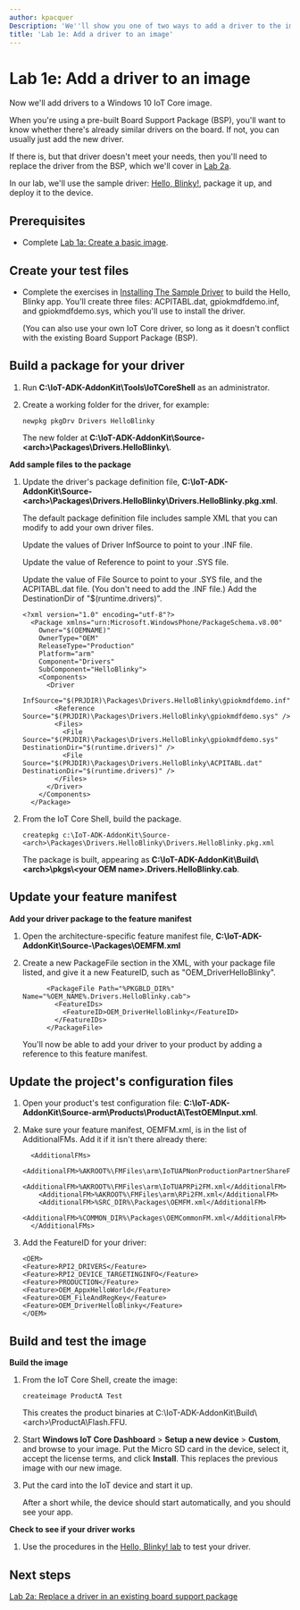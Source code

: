```yaml
---
author: kpacquer
Description: 'We''ll show you one of two ways to add a driver to the image.'
title: 'Lab 1e: Add a driver to an image'
---
```


# Lab 1e: Add a driver to an image




Now we'll add drivers to a Windows 10 IoT Core image. 

When you're using a pre-built Board Support Package (BSP), you'll want to know whether there's already similar drivers on the board. If not, you can usually just add the new driver. 

If there is, but that driver doesn't meet your needs, then you'll need to replace the driver from the BSP, which we'll cover in [Lab 2a](replace-a-driver-in-an-existing-bsp.md).



In our lab, we'll use the sample driver: [Hello, Blinky!](https://ms-iot.github.io/content/en-US/win10/samples/DriverLab.htm), package it up, and deploy it to the device.


## <span id="Prerequisites"></span><span id="prerequisites"></span><span id="PREREQUISITES"></span>Prerequisites

-  Complete [Lab 1a: Create a basic image](create-a-basic-image.md).



## <span id="Create_your_test_files"></span><span id="create_your_test_files"></span><span id="CREATE_YOUR_TEST_FILES"></span>Create your test files


-  Complete the exercises in [Installing The Sample Driver](https://ms-iot.github.io/content/en-US/win10/samples/DriverLab.htm) to build the Hello, Blinky app. You'll create three files: ACPITABL.dat, gpiokmdfdemo.inf, and gpiokmdfdemo.sys, which you'll use to install the driver.

   (You can also use your own IoT Core driver, so long as it doesn't conflict with the existing Board Support Package (BSP).


## <span id="Build_a_package_for_your_driver"></span><span id="build_a_package_for_your_driver"></span><span id="BUILD_A_PACKAGE_FOR_YOUR_DRIVER"></span>Build a package for your driver


1.  Run **C:\\IoT-ADK-AddonKit\\Tools\\IoTCoreShell** as an administrator.

2.  Create a working folder for the driver, for example:

    ``` syntax
    newpkg pkgDrv Drivers HelloBlinky
    ```

    The new folder at **C:\\IoT-ADK-AddonKit\\Source-&lt;arch&gt;\\Packages\\Drivers.HelloBlinky\\**.


**Add sample files to the package**

1.  Update the driver's package definition file, **C:\\IoT-ADK-AddonKit\\Source-&lt;arch&gt;\\Packages\\Drivers.HelloBlinky\\Drivers.HelloBlinky.pkg.xml**.

    The default package definition file includes sample XML that you can modify to add your own driver files.

    Update the values of Driver InfSource to point to your .INF file.

    Update the value of Reference to point to your .SYS file.
	
	Update the value of File Source to point to your .SYS file, and the ACPITABL.dat file. (You don't need to add the .INF file.)  Add the DestinationDir of "$(runtime.drivers)".
    
    ``` syntax
    <?xml version="1.0" encoding="utf-8"?>
      <Package xmlns="urn:Microsoft.WindowsPhone/PackageSchema.v8.00"
        Owner="$(OEMNAME)"
        OwnerType="OEM"    
        ReleaseType="Production"
		Platform="arm"
		Component="Drivers"
		SubComponent="HelloBlinky">
        <Components>
		  <Driver
		    InfSource="$(PRJDIR)\Packages\Drivers.HelloBlinky\gpiokmdfdemo.inf">
			<Reference Source="$(PRJDIR)\Packages\Drivers.HelloBlinky\gpiokmdfdemo.sys" />
			<Files>
			  <File Source="$(PRJDIR)\Packages\Drivers.HelloBlinky\gpiokmdfdemo.sys" DestinationDir="$(runtime.drivers)" />
			  <File Source="$(PRJDIR)\Packages\Drivers.HelloBlinky\ACPITABL.dat" DestinationDir="$(runtime.drivers)" />
            </Files>
          </Driver>
        </Components>
      </Package> 
    ```


2.  From the IoT Core Shell, build the package.

    ``` syntax
    createpkg c:\IoT-ADK-AddonKit\Source-<arch>\Packages\Drivers.HelloBlinky\Drivers.HelloBlinky.pkg.xml
    ```

    The package is built, appearing as **C:\\IoT-ADK-AddonKit\\Build\\&lt;arch&gt;\\pkgs\\&lt;your OEM name&gt;.Drivers.HelloBlinky.cab**.

    
## <span id="Update_your_feature_manifest"></span><span id="update_your_feature_manifest"></span><span id="UPDATE_YOUR_FEATURE_MANIFEST"></span>Update your feature manifest


**Add your driver package to the feature manifest**

1.  Open the architecture-specific feature manifest file, **C:\\IoT-ADK-AddonKit\\Source-<arch>\\Packages\\OEMFM.xml**
2.  Create a new PackageFile section in the XML, with your package file listed, and give it a new FeatureID, such as "OEM\_DriverHelloBlinky".

    ``` syntax      
          <PackageFile Path="%PKGBLD_DIR%" Name="%OEM_NAME%.Drivers.HelloBlinky.cab">
            <FeatureIDs>
              <FeatureID>OEM_DriverHelloBlinky</FeatureID>
            </FeatureIDs>
          </PackageFile>
    ```

    You'll now be able to add your driver to your product by adding a reference to this feature manifest.


## <span id="Update_the_project_s_configuration_files"></span><span id="update_the_project_s_configuration_files"></span><span id="UPDATE_THE_PROJECT_S_CONFIGURATION_FILES"></span>Update the project's configuration files

1.  Open your product's test configuration file: **C:\\IoT-ADK-AddonKit\\Source-arm\\Products\\ProductA\\TestOEMInput.xml**.
2.  Make sure your feature manifest, OEMFM.xml, is in the list of AdditionalFMs. Add it if it isn't there already there:

    ``` syntax
      <AdditionalFMs>
        <AdditionalFM>%AKROOT%\FMFiles\arm\IoTUAPNonProductionPartnerShareFM.xml</AdditionalFM>
        <AdditionalFM>%AKROOT%\FMFiles\arm\IoTUAPRPi2FM.xml</AdditionalFM>
        <AdditionalFM>%AKROOT%\FMFiles\arm\RPi2FM.xml</AdditionalFM>
        <AdditionalFM>%SRC_DIR%\Packages\OEMFM.xml</AdditionalFM>
        <AdditionalFM>%COMMON_DIR%\Packages\OEMCommonFM.xml</AdditionalFM>
      </AdditionalFMs>
    ```

3.  Add the FeatureID for your driver:

    ``` syntax
    <OEM> 
    <Feature>RPI2_DRIVERS</Feature> 
    <Feature>RPI2_DEVICE_TARGETINGINFO</Feature> 
    <Feature>PRODUCTION</Feature> 
    <Feature>OEM_AppxHelloWorld</Feature> 
    <Feature>OEM_FileAndRegKey</Feature> 
    <Feature>OEM_DriverHelloBlinky</Feature> 
    </OEM>
    ```

## <span id="Build_and_test_the_image"></span><span id="build_and_test_the_image"></span><span id="BUILD_AND_TEST_THE_IMAGE"></span>Build and test the image


**Build the image**

1.  From the IoT Core Shell, create the image:

    ``` syntax
    createimage ProductA Test
    ```

    This creates the product binaries at C:\\IoT-ADK-AddonKit\\Build\\&lt;arch&gt;\\ProductA\\Flash.FFU.

2.  Start **Windows IoT Core Dashboard** &gt; **Setup a new device** &gt; **Custom**, and browse to your image. Put the Micro SD card in the device, select it, accept the license terms, and click **Install**. This replaces the previous image with our new image.
3.  Put the card into the IoT device and start it up.

    After a short while, the device should start automatically, and you should see your app.

**Check to see if your driver works**

1.  Use the procedures in the [Hello, Blinky! lab](https://ms-iot.github.io/content/en-US/win10/samples/DriverLab3.htm) to test your driver.



## <span id="Next_steps"></span><span id="next_steps"></span><span id="NEXT_STEPS"></span>Next steps

[Lab 2a: Replace a driver in an existing board support package](replace-a-driver-in-an-existing-bsp.md)